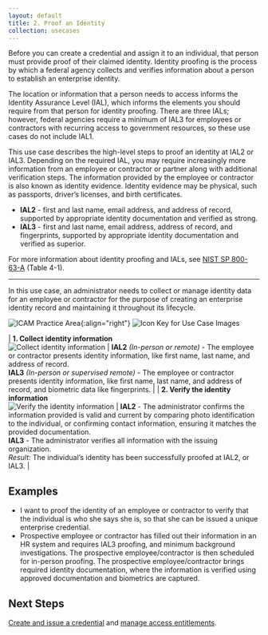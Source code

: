 ```yaml
---
layout: default
title: 2. Proof an Identity
collection: usecases
---
```


Before you can create a credential and assign it to an individual, that person must provide proof of their claimed identity. Identity proofing is the process by which a federal agency collects and verifies information about a person to establish an enterprise identity.

The location or information that a person needs to access informs the Identity Assurance Level (IAL), which informs the elements you should require from that person for identity proofing. There are three IALs; however, federal agencies require a minimum of IAL3 for employees or contractors with recurring access to government resources, so these use cases do not include IAL1.

This use case describes the high-level steps to proof an identity at IAL2 or IAL3. Depending on the required IAL, you may require increasingly more information from an employee or contractor or partner along with additional verification steps. The information provided by the employee or contractor is also known as identity evidence. Identity evidence may be physical, such as passports, driver’s licenses, and birth certificates.

- **IAL2** - first and last name, email address, and address of record, supported by appropriate identity documentation and verified as strong.
- **IAL3** - first and last name, email address, address of record, and fingerprints, supported by appropriate identity documentation and verified as superior.

For more information about identity proofing and IALs, see <a href="https://pages.nist.gov/800-63-3/" target="_blank">NIST SP 800-63-A</a> (Table 4-1).

---

In this use case, an administrator needs to collect or manage identity data for an employee or contractor for the purpose of creating an enterprise identity record and maintaining it throughout its lifecycle.

![ICAM Practice Area]({{site.baseurl}}/img/usecases/Identity-IdentityProofing.png){:align="right"}
![Icon Key for Use Case Images]({{site.baseurl}}/img/usecases/2-IconKey.png)

| **1. Collect identity information**<br/>![Collect identity information]({{site.baseurl}}/img/usecases/2-1.png)  | **IAL2** *(In-person or remote)* - The employee or contractor presents identity information, like first name, last name, and address of record.<br/>**IAL3** *(In-person or supervised remote)* - The employee or contractor presents identity information, like first name, last name, and address of record, and biometric data like fingerprints. |
| **2. Verify the identity information**<br/>![Verify the identity information]({{site.baseurl}}/img/usecases/2-2.png)  | **IAL2** - The administrator confirms the information provided is valid and current by comparing photo identification to the individual, or confirming contact information, ensuring it matches the provided documentation.<br/>**IAL3** - The administrator verifies all information with the issuing organization.<br/>*Result:* The individual’s identity has been successfully proofed at IAL2, or IAL3. |

## Examples

- I want to proof the identity of an employee or contractor to verify that the individual is who she says she is, so that she can be issued a unique enterprise credential.
- Prospective employee or contractor has filled out their information in an HR system and requires IAL3 proofing, and minimum background investigations. The prospective employee/contractor is then scheduled for in-person proofing. The prospective employee/contractor brings required identity documentation, where the information is verified using approved documentation and biometrics are captured.

## Next Steps

[Create and issue a credential](../4_createissuecredential) and [manage access entitlements](../3_manageentitlements).
